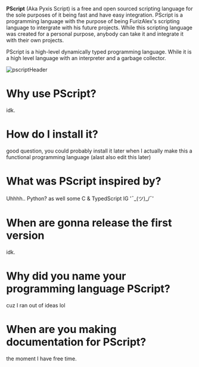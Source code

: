 **PScript** (Aka Pyxis Script) is a free and open sourced scripting language for the sole purposes of it being fast and have easy integration. PScript is a programming language with the purpose
of being FurizAlex's scripting language to intergrate with his future projects. While this scripting language was created for a personal purpose, anybody can take it and integrate it with
their own projects.

PScript is a high-level dynamically typed programming language. While it is a high level language with an interpreter and a garbage collector.

![pscriptHeader](https://github.com/user-attachments/assets/5f47cf15-e456-4e57-a084-8891c100f871)

Why use PScript?
================
idk.

How do I install it?
====================
good question, you could probably install it later when I actually make
this a functional programming language (alast also edit this later)

What was PScript inspired by?
============================
Uhhhh.. Python? as well some C & TypedScript IG '¯\_(ツ)_/¯'

When are gonna release the first version
========================================
idk.

Why did you name your programming language PScript?
===================================================
cuz I ran out of ideas lol

When are you making documentation for PScript?
==============================================
the moment I have free time.
